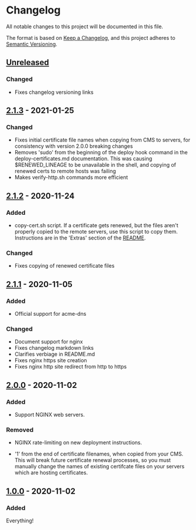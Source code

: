 # Changelog

All notable changes to this project will be documented in this file.

The format is based on [Keep a Changelog](https://keepachangelog.com/en/1.0.0/),
and this project adheres to [Semantic Versioning](https://semver.org/spec/v2.0.0.html).

## [Unreleased]

### Changed

- Fixes changelog versioning links

## [2.1.3] - 2021-01-25

### Changed

- Fixes initial certificate file names when copying from CMS to servers, for consistency with version 2.0.0 breaking changes
- Removes 'sudo' from the beginning of the deploy hook command in the deploy-certificates.md documentation. This was causing $RENEWED_LINEAGE to be unavailable in the shell, and copying of renewed certs to remote hosts was failing
- Makes verify-http.sh commands more efficient

## [2.1.2] - 2020-11-24

### Added

- copy-cert.sh script. If a certificate gets renewed, but the files aren't properly copied to the remote servers, use this script to copy them. Instructions are in the 'Extras' section of the [README](./README.md).

### Changed

- Fixes copying of renewed certificate files

## [2.1.1] - 2020-11-05

### Added

- Official support for acme-dns

### Changed

- Document support for nginx
- Fixes changelog markdown links
- Clarifies verbiage in README.md
- Fixes nginx https site creation
- Fixes nginx http site redirect from http to https

## [2.0.0] - 2020-11-02

### Added

- Support NGINX web servers.

### Removed

- NGINX rate-limiting on new deployment instructions.

- '1' from the end of certificate filenames, when copied from your CMS. This will break future certificate renewal processes, so you must manually change the names of existing certifcate files on your servers which are hosting certificates.

## [1.0.0] - 2020-11-02

### Added

Everything!

[Unreleased]: https://github.com/endeavorcomm/le-cms/compare/v2.1.3...HEAD
[2.1.3]: https://github.com/endeavorcomm/le-cms/compare/v2.1.2...v2.1.3
[2.1.2]: https://github.com/endeavorcomm/le-cms/compare/2.1.1...v2.1.2
[2.1.1]: https://github.com/endeavorcomm/le-cms/compare/2.0.0...2.1.1
[2.0.0]: https://github.com/endeavorcomm/le-cms/compare/1.0.0...2.0.0
[1.0.0]: https://github.com/endeavorcomm/le-cms/releases/tag/1.0.0
